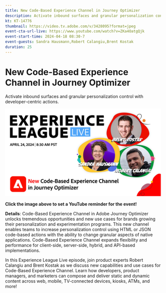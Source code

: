 ```yaml
---
title: New Code-Based Experience Channel in Journey Optimizer
description: Activate inbound surfaces and granular personalization control with developer-centric actions.
kt: KT-14776
thumbnail: https://video.tv.adobe.com/v/3428095?format=jpeg
event-cta-url-live: https://www.youtube.com/watch?v=ZKa4OatgQjk
event-start-time: 2024-04-18 08:30-7
event-guests: Sandra Hausmann,Robert Calangiu,Brent Kostak
duration: 25
---
```

# New Code-Based Experience Channel in Journey Optimizer

Activate inbound surfaces and granular personalization control with developer-centric actions.

[![ExL LIVE Jan 17 2024](assets/WebBanner-Apr24-2024.jpg)](https://www.youtube.com/watch?v=ZKa4OatgQjk)

**Click the image above to set a YouTube reminder for the event!** 

**Details**: Code-Based Experience Channel in Adobe Journey Optimizer unlocks tremendous opportunities and new use cases for brands growing their personalization and experimentation programs. This new channel enables teams to increase personalization control using HTML or JSON code-based actions with the ability to change granular aspects of native applications. Code-Based Experience Channel expands flexibility and performance for client-side, server-side, hybrid, and API-based implementations.  

In this Experience League Live episode, join product experts Robert Calangiu and Brent Kostak as we discuss new capabilities and use cases for Code-Based Experience Channel. Learn how developers, product managers, and marketers can compose and deliver static and dynamic content across web, mobile, TV-connected devices, kiosks, ATMs, and more! 